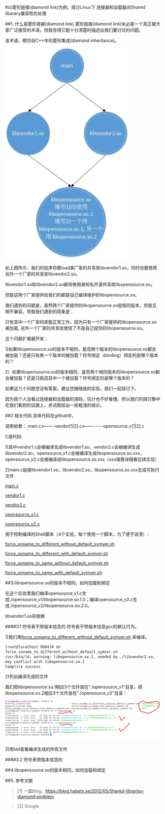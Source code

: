 #以菱形链接(diamond link)为例，探讨Linux下 连接器和加载器对Shared libarary兼容性的处理

##1. 什么是菱形链接(diamond link)
菱形链接(diamond link)未必是一个真正被大家广泛接受的术语，但我觉得它能十分清楚的描述出我们要讨论的问题。

该术语，模仿自C++中的菱形集成(diamond inheritance)。

![图1](https://raw.githubusercontent.com/lzueclipse/learning/master/c_cpp/0004/diamond_linking.jpg "图1")

如上图所示，我们的程序将要load某厂家的共享库libvendor1.so，同时也要使用另外一个厂家的共享库libvendor2.so。

libvendor1.so和libvendor2.so都将使用某知名开源共享库libopensource.so。

但是这两个厂家提供给我们的都是自己编译维护的libopensource.so。

我们遇到的问题是，虽然两个厂家提供的libopensource.so是相同版本，但是互相不兼容，导致我们遇到的现象是：

只有其中一个厂家的库能正常工作，因为只有一个厂家提供的libopensource.so被加载, 另外一个厂家的共享库使用了不是自己提供的libopensource.so。

这个问题扩展展开来：

1)如果libopensource.so的版本不相同，是否两个版本的libopensource.so都会被加载？还是只有某一个版本的被加载？符号绑定（binding）绑定的是哪个版本的？

2）如果libopensource.so的版本相同，是否两个相同版本的libopensource.so都会被加载？还是只挑选其中一个被加载？符号绑定的是哪个版本的？

如果这几个问题您没有答案，建议您跟随我的实验，我们一起探讨下。

因为我个人没看过连接器和加载器的源码，估计也不好看懂，所以我们的探讨集中在我们看到的证据上，并试图给出一些粗浅的结论。

##2.相关代码
具体代码在github中。

调用依赖： main.c<----vendor[1|2].c<--------opensource_v[1|2].c

C源代码:

1)其中vendor1.c会被编译生成libvendor1.so，vendor2.c会被编译生成libvendor2.so，opensource_v1.c会被编译生成libopensource.so.xxx，
opensource_v2.c会被编译成libopensource.so.xxx（xxx值需详细看后续实验）

2)main.c链接libvendor1.so，libvendor2.so，libopensource.so.xxx生成可执行文件

[main.c](https://github.com/lzueclipse/learning/blob/master/c_cpp/0004/main.c)

[vendor1.c](https://github.com/lzueclipse/learning/blob/master/c_cpp/0004/vendor1.c)

[vendor2.c](https://github.com/lzueclipse/learning/blob/master/c_cpp/0004/vendor2.c)

[opensource_v1.c](https://github.com/lzueclipse/learning/blob/master/c_cpp/0004/opensource_v1.c)

[opensource_v2.c](https://github.com/lzueclipse/learning/blob/master/c_cpp/0004/opensource_v2.c)

用于控制编译的Shell脚本（4个实验，每个使用一个脚本，为了便于说清）:

[force_soname_to_different_without_default_symver.sh](https://github.com/lzueclipse/learning/blob/master/c_cpp/0004/force_soname_to_different_without_default_symver.sh)  

[force_soname_to_different_with_default_symver.sh](https://github.com/lzueclipse/learning/blob/master/c_cpp/0004/force_soname_to_different_with_default_symver.sh)

[force_soname_to_same_without_default_symver.sh](https://github.com/lzueclipse/learning/blob/master/c_cpp/0004/force_soname_to_same_without_default_symver.sh)

[force_soname_to_same_with_default_symver.sh](https://github.com/lzueclipse/learning/blob/master/c_cpp/0004/force_soname_to_same_with_default_symver.sh)



##3.libopensource.so的版本不相同，如何加载和绑定

在这个实验里我们编译opensource_v1.c生成./opensource_v1/libopensource.so.1.0；编译opensource_v2.c生成./opensource_v2/libopensource.so.2.0。

libvendor1.so将依赖 

####3.1 符号表不带版本信息的
符号表不带版本信息gcc的默认行为。

1)我们用[force_soname_to_different_without_default_symver.sh](https://github.com/lzueclipse/learning/blob/master/c_cpp/0004/force_soname_to_different_without_default_symver.sh) 
来编译。

```
[root@localhost 0004]# sh force_soname_to_different_without_default_symver.sh
/usr/bin/ld: warning: libopensource.so.2, needed by ./libvendor2.so, may conflict with libopensource.so.1
Complile success
```

2)列出编译生成的文件

我们把libopensource.so.1相应3个文件放在"./opensource_v1"目录，把libopensource.so.2相应3个文件放在"./opensource_v2"目录：

![图2](https://raw.githubusercontent.com/lzueclipse/learning/master/c_cpp/0004/2.png "图2")

3)用ldd查看编译生成的所有文件


####3.2 符号表带版本信息的


##4.libopensource.so的版本相同，如何加载和绑定



##5. 参考文献
>\[1] 一篇blog，<https://blog.habets.se/2012/05/Shared-libraries-diamond-problem>

>\[2] Google

